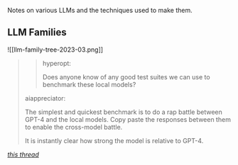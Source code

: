 Notes on various LLMs and the techniques used to make them.

## LLM Families

![[llm-family-tree-2023-03.png]]

>>hyperopt:
>>
>>Does anyone know of any good test suites we can use to benchmark these local models?
>
>aiappreciator:
>
>The simplest and quickest benchmark is to do a rap battle between GPT-4 and the local models. Copy paste the responses between them to enable the cross-model battle.
>
>It is instantly clear how strong the model is relative to GPT-4.

[<cite>this thread</cite>](https://news.ycombinator.com/item?id=35349853)